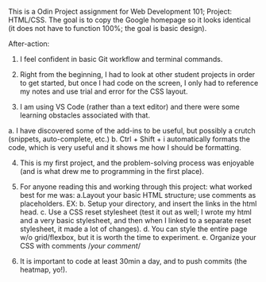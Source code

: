 This is a Odin Project assignment for Web Development 101; Project: HTML/CSS. The goal is to copy the Google homepage so it looks identical (it does not have to function 100%; the goal is basic design).


After-action:
1. I feel confident in basic Git workflow and terminal commands.

2. Right from the beginning, I had to look at other student projects in order to get started, but once I had code on the screen, I only had to reference my notes and use trial and error for the CSS layout.

3. I am using VS Code (rather than a text editor) and there were some learning obstacles associated with that. 

a. I have discovered some of the add-ins to be useful, but possibly a crutch (snippets, auto-complete, etc.)
b. Ctrl + Shift + i automatically formats the code, which is very useful and it shows me how I should be formatting.

4. This is my first project, and the problem-solving process was enjoyable (and is what drew me to programming in the first place).

5. For anyone reading this and working through this project: what worked best for me was:
a.Layout your basic HTML structure; use comments as placeholders. EX: <!--I will put the Google logo here, it will not be a working link-->
b. Setup your directory, and insert the links in the html head.
c. Use a CSS reset stylesheet (test it out as well; I wrote my html and a very basic stylesheet, and then when I linked to a separate reset stylesheet, it made a lot of changes).
d. You can style the entire page w/o grid/flexbox, but it is worth the time to experiment.
e. Organize your CSS with comments /*your comment*/

6. It is important to code at least 30min a day, and to push commits (the heatmap, yo!).

